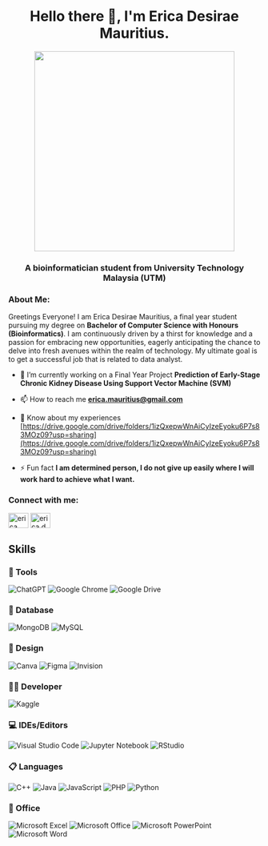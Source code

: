 <h1 align="center">Hello there 👋,  I'm Erica Desirae Mauritius.</h1>

<p align="center">
<img width="400" height="400" src="https://github.com/EricaDesirae/ERICADESIRAEMAURITIUS/assets/93247669/6bd3d60e-e98f-428e-81e9-0b2f59b4e372">
</p>
<h3 align="center">A bioinformatician student from University Technology Malaysia (UTM)</h3>

<h3><b>About Me:</b></h3>
<p>
  Greetings Everyone! I am Erica Desirae Mauritius, a final year student pursuing my degree on <b>Bachelor of Computer Science with Honours (Bioinformatics)</b>. I am continuously driven by a thirst for knowledge and a passion for embracing new opportunities, eagerly anticipating the chance to delve into fresh avenues within the realm of technology. My ultimate goal is to get a successful job that is related to data analyst.

  - 🔭 I’m currently working on a Final Year Project **Prediction of Early-Stage Chronic Kidney Disease Using Support Vector Machine (SVM)**

  - 📫 How to reach me **erica.mauritius@gmail.com**
  
  - 📄 Know about my experiences [https://drive.google.com/drive/folders/1izQxepwWnAiCyIzeEyoku6P7s83MOz09?usp=sharing](https://drive.google.com/drive/folders/1izQxepwWnAiCyIzeEyoku6P7s83MOz09?usp=sharing)
  
  - ⚡ Fun fact **I am determined person, I do not give up easily where I will work hard to achieve what I want.**
</p>

<h3 align="left">Connect with me:</h3>
<p align="left">
<a href="https://linkedin.com/in/erica desirae mauritius" target="blank"><img align="center" src="https://raw.githubusercontent.com/rahuldkjain/github-profile-readme-generator/master/src/images/icons/Social/linked-in-alt.svg" alt="erica desirae mauritius" height="30" width="40" /></a>
<a href="https://instagram.com/erica.desirae" target="blank"><img align="center" src="https://raw.githubusercontent.com/rahuldkjain/github-profile-readme-generator/master/src/images/icons/Social/instagram.svg" alt="erica.desirae" height="30" width="40" /></a>
</p>

<h2 align="left">Skills</h2>
<h3 align="left">🧰 Tools</h3>

![ChatGPT](https://img.shields.io/badge/chatGPT-74aa9c?style=for-the-badge&logo=openai&logoColor=white)
![Google Chrome](https://img.shields.io/badge/Google%20Chrome-4285F4?style=for-the-badge&logo=GoogleChrome&logoColor=white)
![Google Drive](https://img.shields.io/badge/Google%20Drive-4285F4?style=for-the-badge&logo=googledrive&logoColor=white)

<h3 align="left">💾 Database</h3>

![MongoDB](https://img.shields.io/badge/MongoDB-%234ea94b.svg?style=for-the-badge&logo=mongodb&logoColor=white)
![MySQL](https://img.shields.io/badge/mysql-4479A1.svg?style=for-the-badge&logo=mysql&logoColor=white)

<h3 align="left">🎨 Design</h3>

![Canva](https://img.shields.io/badge/Canva-%2300C4CC.svg?style=for-the-badge&logo=Canva&logoColor=white)
![Figma](https://img.shields.io/badge/figma-%23F24E1E.svg?style=for-the-badge&logo=figma&logoColor=white)
![Invision](https://img.shields.io/badge/invision-FF3366?style=for-the-badge&logo=invision&logoColor=white)

<h3 align="left">🧑‍💻 Developer</h3>

![Kaggle](https://img.shields.io/badge/Kaggle-035a7d?style=for-the-badge&logo=kaggle&logoColor=white)

<h3 align="left">💻 IDEs/Editors</h3>

![Visual Studio Code](https://img.shields.io/badge/Visual%20Studio%20Code-0078d7.svg?style=for-the-badge&logo=visual-studio-code&logoColor=white)
![Jupyter Notebook](https://img.shields.io/badge/jupyter-%23FA0F00.svg?style=for-the-badge&logo=jupyter&logoColor=white)
![RStudio](https://img.shields.io/badge/RStudio-4285F4?style=for-the-badge&logo=rstudio&logoColor=white)

<h3 align="left">📋 Languages</h3>

![C++](https://img.shields.io/badge/c++-%2300599C.svg?style=for-the-badge&logo=c%2B%2B&logoColor=white)
![Java](https://img.shields.io/badge/java-%23ED8B00.svg?style=for-the-badge&logo=openjdk&logoColor=white)
![JavaScript](https://img.shields.io/badge/javascript-%23323330.svg?style=for-the-badge&logo=javascript&logoColor=%23F7DF1E)
![PHP](https://img.shields.io/badge/php-%23777BB4.svg?style=for-the-badge&logo=php&logoColor=white)
![Python](https://img.shields.io/badge/python-3670A0?style=for-the-badge&logo=python&logoColor=ffdd54)

<h3 align="left">💼 Office</h3>

![Microsoft Excel](https://img.shields.io/badge/Microsoft_Excel-217346?style=for-the-badge&logo=microsoft-excel&logoColor=white)
![Microsoft Office](https://img.shields.io/badge/Microsoft_Office-D83B01?style=for-the-badge&logo=microsoft-office&logoColor=white)
![Microsoft PowerPoint](https://img.shields.io/badge/Microsoft_PowerPoint-B7472A?style=for-the-badge&logo=microsoft-powerpoint&logoColor=white)
![Microsoft Word](https://img.shields.io/badge/Microsoft_Word-2B579A?style=for-the-badge&logo=microsoft-word&logoColor=white)

